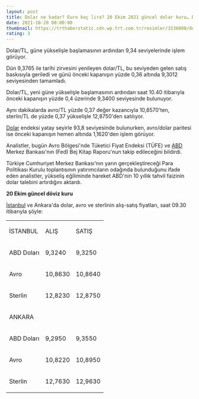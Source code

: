 ```yaml
--- 
layout: post
title: Dolar ne kadar? Euro kaç lira? 20 Ekim 2021 güncel dolar kuru… Dolar/TL…
date: 2021-10-20 00:00:00
thumbnail: https://trthaberstatic.cdn.wp.trt.com.tr/resimler/1536000/dolardoviz-1537318.jpg
rating: 3
---
```

<p>
	Dolar/TL, güne yükselişle başlamasının ardından 9,34 seviyelerinde işlem görüyor.</p>
<p>
	Dün 9,3765 ile tarihi zirvesini yenileyen dolar/TL, bu seviyeden gelen satış baskısıyla geriledi ve günü önceki kapanışın yüzde 0,36 altında 9,3012 seviyesinden tamamladı.</p>
<p>
	Dolar/TL, yeni güne yükselişle başlamasının ardından saat 10.40 itibarıyla önceki kapanışın yüzde 0,4 üzerinde 9,3400 seviyesinde bulunuyor.</p>
<p>
	Aynı dakikalarda avro/TL yüzde 0,37 değer kazancıyla 10,8570'ten, sterlin/TL de yüzde 0,37 yükselişle 12,8750'den satılıyor.</p>
<p>
	<a href="https://www.trthaber.com/etiket/dolar/" target="_blank">Dolar</a> endeksi yatay seyirle 93,8 seviyesinde bulunurken, avro/dolar paritesi ise önceki kapanışın hemen altında 1,1620'den işlem görüyor.</p>
<p>
	Analistler, bugün Avro Bölgesi'nde Tüketici Fiyat Endeksi (TÜFE) ve <a href="https://www.trthaber.com/etiket/abd/" target="_blank">ABD</a> Merkez Bankası'nın (Fed) Bej Kitap Raporu'nun takip edileceğini bildirdi.</p>
<p>
	Türkiye Cumhuriyet Merkez Bankası'nın yarın gerçekleştireceği Para Politikası Kurulu toplantısının yatırımcıların odağında bulunduğunu ifade eden analistler, yükseliş eğiliminde hareket ABD'nin 10 yıllık tahvil faizinin dolar talebini artırdığını aktardı.</p>
<p>
	<strong>20 Ekim güncel döviz kuru</strong></p>
<p>
	<a href="https://www.trthaber.com/etiket/istanbul/" target="_blank">İstanbul</a> ve Ankara'da dolar, avro ve sterlinin alış-satış fiyatları, saat 09.30 itibarıyla şöyle:</p>
<table border="0" cellpadding="0" style="width:563px;" width="0">
	<tbody>
		<tr>
			<td style="height:53px;">
				<p>
					İSTANBUL</p>
			</td>
			<td style="height:53px;">
				<p>
					ALIŞ</p>
			</td>
			<td style="height:53px;">
				<p>
					SATIŞ</p>
			</td>
		</tr>
		<tr>
			<td style="height:53px;">
				<p>
					ABD Doları</p>
			</td>
			<td style="height:53px;">
				<p>
					9,3240</p>
			</td>
			<td style="height:53px;">
				<p>
					9,3250</p>
			</td>
		</tr>
		<tr>
			<td style="height:53px;">
				<p>
					Avro</p>
			</td>
			<td style="height:53px;">
				<p>
					10,8630</p>
			</td>
			<td style="height:53px;">
				<p>
					10,8640</p>
			</td>
		</tr>
		<tr>
			<td style="height:53px;">
				<p>
					Sterlin</p>
			</td>
			<td style="height:53px;">
				<p>
					12,8230</p>
			</td>
			<td style="height:53px;">
				<p>
					12,8750</p>
			</td>
		</tr>
		<tr>
			<td style="height:53px;">
				<p>
					ANKARA</p>
			</td>
			<td style="height:53px;">
				 </td>
			<td style="height:53px;">
				 </td>
		</tr>
		<tr>
			<td style="height:53px;">
				<p>
					ABD Doları</p>
			</td>
			<td style="height:53px;">
				<p>
					9,2950</p>
			</td>
			<td style="height:53px;">
				<p>
					9,3550</p>
			</td>
		</tr>
		<tr>
			<td style="height:53px;">
				<p>
					Avro</p>
			</td>
			<td style="height:53px;">
				<p>
					10,8220</p>
			</td>
			<td style="height:53px;">
				<p>
					10,8950</p>
			</td>
		</tr>
		<tr>
			<td style="height:53px;">
				<p>
					Sterlin</p>
			</td>
			<td style="height:53px;">
				<p>
					12,7630</p>
			</td>
			<td style="height:53px;">
				<p>
					12,9630</p>
			</td>
		</tr>
	</tbody>
</table>